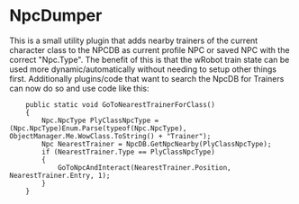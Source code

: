 # NpcDumper


This is a small utility plugin that adds nearby trainers of the current character class to the NPCDB as current profile NPC or saved NPC with the correct "Npc.Type". The benefit of this is that the wRobot train state can be used more dynamic/automatically without needing to setup other things first. Additionally plugins/code that want to search the NpcDB for Trainers can now do so and use code like this:

```
    public static void GoToNearestTrainerForClass()
    {    
        Npc.NpcType PlyClassNpcType = (Npc.NpcType)Enum.Parse(typeof(Npc.NpcType), ObjectManager.Me.WowClass.ToString() + "Trainer");
        Npc NearestTrainer = NpcDB.GetNpcNearby(PlyClassNpcType);
        if (NearestTrainer.Type == PlyClassNpcType)
        {
            GoToNpcAndInteract(NearestTrainer.Position, NearestTrainer.Entry, 1);
        }
    }
```
